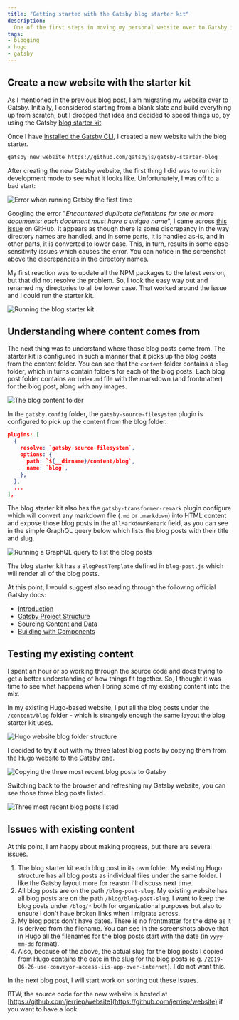 ```yaml
---
title: "Getting started with the Gatsby blog starter kit"
description:
  One of the first steps in moving my personal website over to Gatsby is to bring across the blog content. In this blog post I expore Gatsby's blog starter kit and look at my options for bringing my blog content across.
tags:
- blogging
- hugo
- gatsby
---
```


## Create a new website with the starter kit

As I mentioned in the [previous blog post](/blog/migrating-blog-hugo-to-gatsby), I am migrating my website over to Gatsby. Initially, I considered starting from a blank slate and build everything up from scratch, but I dropped that idea and decided to speed things up, by using the Gatsby [blog starter kit](https://www.gatsbyjs.org/starters/gatsbyjs/gatsby-starter-blog/).

Once I have [installed the Gatsby CLI](https://www.gatsbyjs.org/docs/quick-start#install-the-gatsby-cli), I created a new website with the blog starter.

```bash
gatsby new website https://github.com/gatsbyjs/gatsby-starter-blog
```

After creating the new Gatsby website, the first thing I did was to run it in development mode to see what it looks like. Unfortunately, I was off to a bad start:

![Error when running Gatsby the first time](/images/blog/2019-07-04-getting-started-gatsby-blog-starter-kit/error-when-running-gatsby.png)

Googling the error "_Encountered duplicate defintitions for one or more documents: each document must have a unique name_", I came across [this issue](https://github.com/gatsbyjs/gatsby/issues/11688) on GitHub. It appears as though there is some discrepancy in the way directory names are handled, and in some parts, it is handled as-is, and in other parts, it is converted to lower case. This, in turn, results in some case-sensitivity issues which causes the error. You can notice in the screenshot above the discrepancies in the directory names.

My first reaction was to update all the NPM packages to the latest version, but that did not resolve the problem. So, I took the easy way out and renamed my directories to all be lower case. That worked around the issue and I could run the starter kit.

![Running the blog starter kit](/images/blog/2019-07-04-getting-started-gatsby-blog-starter-kit/starter-kit-running.png)

## Understanding where content comes from

The next thing was to understand where those blog posts come from. The starter kit is configured in such a manner that it picks up the blog posts from the content folder. You can see that the `content` folder contains a `blog` folder, which in turns contain folders for each of the blog posts. Each blog post folder contains an `index.md` file with the markdown (and frontmatter) for the blog post, along with any images.

![The blog content folder](/images/blog/2019-07-04-getting-started-gatsby-blog-starter-kit/blog-content-folder.png)

In the `gatsby.config` folder, the `gatsby-source-filesystem` plugin is configured to pick up the content from the blog folder.

```json
plugins: [
  {
    resolve: `gatsby-source-filesystem`,
    options: {
      path: `${__dirname}/content/blog`,
      name: `blog`,
    },
  },
  ...
],
```

The blog starter kit also has the `gatsby-transformer-remark` plugin configure which will convert any markdown file (`.md` or `.markdown`) into HTML content and expose those blog posts in the `allMarkdownRemark` field, as you can see in the simple GraphQL query below which lists the blog posts with their title and slug.

![Running a GraphQL query to list the blog posts](/images/blog/2019-07-04-getting-started-gatsby-blog-starter-kit/markdown-remark-query.png)

The blog starter kit has a `BlogPostTemplate` defined in `blog-post.js` which will render all of the blog posts.

At this point, I would suggest also reading through the following official Gatsby docs:

* [Introduction](https://www.gatsbyjs.org/docs/)
* [Gatsby Project Structure](https://www.gatsbyjs.org/docs/gatsby-project-structure/)
* [Sourcing Content and Data](https://www.gatsbyjs.org/docs/content-and-data/)
* [Building with Components](https://www.gatsbyjs.org/docs/building-with-components/#page-template-components)

## Testing my existing content

I spent an hour or so working through the source code and docs trying to get a better understanding of how things fit together. So, I thought it was time to see what happens when I bring some of my existing content into the mix.

In my existing Hugo-based website, I put all the blog posts under the `/content/blog` folder - which is strangely enough the same layout the blog starter kit uses.

![Hugo website blog folder structure](/images/blog/2019-07-04-getting-started-gatsby-blog-starter-kit/hugo-blog-post-layout.png)

I decided to try it out with my three latest blog posts by copying them from the Hugo website to the Gatsby one.

![Copying the three most recent blog posts to Gatsby](/images/blog/2019-07-04-getting-started-gatsby-blog-starter-kit/copying-recent-blog-posts-to-gatsby.png)

Switching back to the browser and refreshing my Gatsby website, you can see those three blog posts listed.

![Three most recent blog posts listed](/images/blog/2019-07-04-getting-started-gatsby-blog-starter-kit/three-most-recent-blog-posts-on-gatsby.png)

## Issues with existing content

At this point, I am happy about making progress, but there are several issues.

1. The blog starter kit each blog post in its own folder. My existing Hugo structure has all blog posts as individual files under the same folder. I like the Gatsby layout more for reason I'll discuss next time.
1. All blog posts are on the path `/blog-post-slug`. My existing website has all blog posts are on the path `/blog/blog-post-slug`. I want to keep the blog posts under `/blog/*` both for organizational purposes but also to ensure I don't have broken links when I migrate across.
1. My blog posts don't have dates. There is no frontmatter for the date as it is derived from the filename. You can see in the screenshots above that in Hugo all the filenames for the blog posts start with the date (in `yyyy-mm-dd` format).
1. Also, because of the above, the actual slug for the blog posts I copied from Hugo contains the date in the slug for the blog posts (e.g. `/2019-06-26-use-conveyor-access-iis-app-over-internet`). I do not want this.

In the next blog post, I will start work on sorting out these issues.

BTW, the source code for the new website is hosted at [https://github.com/jerriep/website](https://github.com/jerriep/website) if you want to have a look.